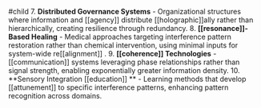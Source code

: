 #child 
7. **Distributed Governance Systems** - Organizational structures where information and [[agency]]  distribute [[holographic]]ally rather than hierarchically, creating resilience through redundancy.
8. **[[resonance]]-Based Healing** - Medical approaches targeting interference pattern restoration rather than chemical intervention, using minimal inputs for system-wide re[[alignment]] .
9. **[[coherence]] Technologies** - [[communication]]  systems leveraging phase relationships rather than signal strength, enabling exponentially greater information density.
10. **Sensory Integration [[education]] ** - Learning methods that develop [[attunement]]  to specific interference patterns, enhancing pattern recognition across domains.